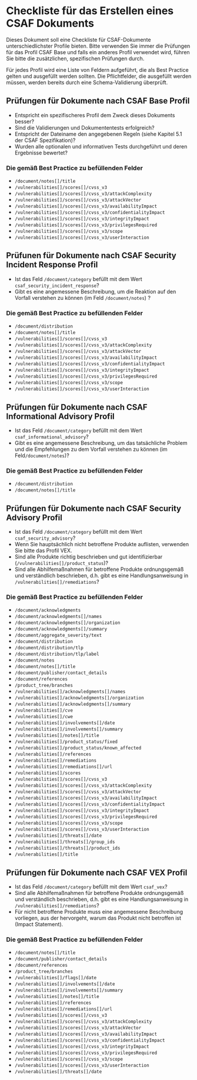 # Checkliste für das Erstellen eines CSAF Dokuments

Dieses Dokument soll eine Checkliste für CSAF-Dokumente unterschiedlichster Profile bieten.
Bitte verwenden Sie immer die Prüfungen für das Profil CSAF Base und falls ein anderes Profil verwendet wird, führen Sie
bitte die zusätzlichen, spezifischen Prüfungen durch.

Für jedes Profil wird eine Liste von Feldern aufgeführt, die als Best Practice gelten und ausgefüllt werden sollten.
Die Pflichtfelder, die ausgefüllt werden müssen, werden bereits durch eine Schema-Validierung überprüft.

## Prüfungen für Dokumente nach CSAF Base Profil

- Entspricht ein spezifischeres Profil dem Zweck dieses Dokuments besser?
- Sind die Validierungen und Dokumententests erfolgreich?
- Entspricht der Dateiname den angegebenen Regeln (siehe Kapitel 5.1 der CSAF Spezifikation)?
- Wurden alle optionalen und informativen Tests durchgeführt und deren Ergebnisse bewertet?

### Die gemäß Best Practice zu befüllenden Felder

* `/document/notes[]/title`
* `/vulnerabilities[]/scores[]/cvss_v3`
* `/vulnerabilities[]/scores[]/cvss_v3/attackComplexity`
* `/vulnerabilities[]/scores[]/cvss_v3/attackVector`
* `/vulnerabilities[]/scores[]/cvss_v3/availabilityImpact`
* `/vulnerabilities[]/scores[]/cvss_v3/confidentialityImpact`
* `/vulnerabilities[]/scores[]/cvss_v3/integrityImpact`
* `/vulnerabilities[]/scores[]/cvss_v3/privilegesRequired`
* `/vulnerabilities[]/scores[]/cvss_v3/scope`
* `/vulnerabilities[]/scores[]/cvss_v3/userInteraction`

## Prüfunen für Dokumente nach CSAF Security Incident Response Profil

- Ist das Feld `/document/category` befüllt mit dem Wert `csaf_security_incident_response`?
- Gibt es eine angemessene Beschreibung, um die Reaktion auf den Vorfall verstehen zu können (im Feld `/document/notes`)
  ?

### Die gemäß Best Practice zu befüllenden Felder

* `/document/distribution`
* `/document/notes[]/title`
* `/vulnerabilities[]/scores[]/cvss_v3`
* `/vulnerabilities[]/scores[]/cvss_v3/attackComplexity`
* `/vulnerabilities[]/scores[]/cvss_v3/attackVector`
* `/vulnerabilities[]/scores[]/cvss_v3/availabilityImpact`
* `/vulnerabilities[]/scores[]/cvss_v3/confidentialityImpact`
* `/vulnerabilities[]/scores[]/cvss_v3/integrityImpact`
* `/vulnerabilities[]/scores[]/cvss_v3/privilegesRequired`
* `/vulnerabilities[]/scores[]/cvss_v3/scope`
* `/vulnerabilities[]/scores[]/cvss_v3/userInteraction`

## Prüfungen für Dokumente nach CSAF Informational Advisory Profil

- Ist das Feld `/document/category` befüllt mit dem Wert `csaf_informational_advisory`?
- Gibt es eine angemessene Beschreibung, um das tatsächliche Problem und die Empfehlungen zu dem Vorfall verstehen zu
  können (im Feld`/document/notes`)?

### Die gemäß Best Practice zu befüllenden Felder

* `/document/distribution`
* `/document/notes[]/title`

## Prüfungen für Dokumente nach CSAF Security Advisory Profil

- Ist das Feld `/document/category` befüllt mit dem Wert `csaf_security_advisory`?
- Wenn Sie hauptsächlich nicht betroffene Produkte auflisten, verwenden Sie bitte das Profil VEX.
- Sind alle Produkte richtig beschrieben und gut identifizierbar (`/vulnerabilities[]/product_status`)?
- Sind alle Abhilfemaßnahmen für betroffene Produkte ordnungsgemäß und verständlich beschrieben, d.h. gibt es eine
  Handlungsanweisung in `/vulnerabilities[]/remediations`?

### Die gemäß Best Practice zu befüllenden Felder

* `/document/acknowledgments`
* `/document/acknowledgments[]/names`
* `/document/acknowledgments[]/organization`
* `/document/acknowledgments[]/summary`
* `/document/aggregate_severity/text`
* `/document/distribution`
* `/document/distribution/tlp`
* `/document/distribution/tlp/label`
* `/document/notes`
* `/document/notes[]/title`
* `/document/publisher/contact_details`
* `/document/references`
* `/product_tree/branches`
* `/vulnerabilities[]/acknowledgments[]/names`
* `/vulnerabilities[]/acknowledgments[]/organization`
* `/vulnerabilities[]/acknowledgments[]/summary`
* `/vulnerabilities[]/cve`
* `/vulnerabilities[]/cwe`
* `/vulnerabilities[]/involvements[]/date`
* `/vulnerabilities[]/involvements[]/summary`
* `/vulnerabilities[]/notes[]/title`
* `/vulnerabilities[]/product_status/fixed`
* `/vulnerabilities[]/product_status/known_affected`
* `/vulnerabilities[]/references`
* `/vulnerabilities[]/remediations`
* `/vulnerabilities[]/remediations[]/url`
* `/vulnerabilities[]/scores`
* `/vulnerabilities[]/scores[]/cvss_v3`
* `/vulnerabilities[]/scores[]/cvss_v3/attackComplexity`
* `/vulnerabilities[]/scores[]/cvss_v3/attackVector`
* `/vulnerabilities[]/scores[]/cvss_v3/availabilityImpact`
* `/vulnerabilities[]/scores[]/cvss_v3/confidentialityImpact`
* `/vulnerabilities[]/scores[]/cvss_v3/integrityImpact`
* `/vulnerabilities[]/scores[]/cvss_v3/privilegesRequired`
* `/vulnerabilities[]/scores[]/cvss_v3/scope`
* `/vulnerabilities[]/scores[]/cvss_v3/userInteraction`
* `/vulnerabilities[]/threats[]/date`
* `/vulnerabilities[]/threats[]/group_ids`
* `/vulnerabilities[]/threats[]/product_ids`
* `/vulnerabilities[]/title`

## Prüfungen für Dokumente nach CSAF VEX Profil

- Ist das Feld `/document/category` befüllt mit dem Wert `csaf_vex`?
- Sind alle Abhilfemaßnahmen für betroffene Produkte ordnungsgemäß und verständlich beschrieben, d.h. gibt es eine
  Handlungsanweisung in `/vulnerabilities[]/remediations`?
- Für nicht betroffene Produkte muss eine angemessene Beschreibung vorliegen, aus der hervorgeht, warum das Produkt
  nicht betroffen ist (Impact Statement).

### Die gemäß Best Practice zu befüllenden Felder

* `/document/notes[]/title`
* `/document/publisher/contact_details`
* `/document/references`
* `/product_tree/branches`
* `/vulnerabilities[]/flags[]/date`
* `/vulnerabilities[]/involvements[]/date`
* `/vulnerabilities[]/involvements[]/summary`
* `/vulnerabilities[]/notes[]/title`
* `/vulnerabilities[]/references`
* `/vulnerabilities[]/remediations[]/url`
* `/vulnerabilities[]/scores[]/cvss_v3`
* `/vulnerabilities[]/scores[]/cvss_v3/attackComplexity`
* `/vulnerabilities[]/scores[]/cvss_v3/attackVector`
* `/vulnerabilities[]/scores[]/cvss_v3/availabilityImpact`
* `/vulnerabilities[]/scores[]/cvss_v3/confidentialityImpact`
* `/vulnerabilities[]/scores[]/cvss_v3/integrityImpact`
* `/vulnerabilities[]/scores[]/cvss_v3/privilegesRequired`
* `/vulnerabilities[]/scores[]/cvss_v3/scope`
* `/vulnerabilities[]/scores[]/cvss_v3/userInteraction`
* `/vulnerabilities[]/threats[]/date`
